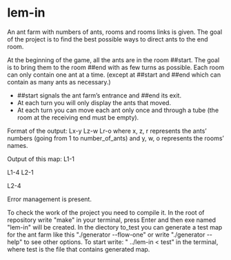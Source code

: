 # lem-in
An ant farm with numbers of ants, rooms and rooms links is given. The goal of the project is to find the best possible ways to direct ants to the end room.

At the beginning of the game, all the ants are in the room ##start. The goal is to bring them to the room ##end with as few turns as possible. Each room can only contain one ant at a time. (except at ##start and ##end which can contain as many ants as necessary.)

- ##start signals the ant farm’s entrance and ##end its exit.
- At each turn you will only display the ants that moved.
- At each turn you can move each ant only once and through a tube (the room at the receiving end must be empty).

Format of the output:
Lx-y Lz-w Lr-o
where x, z, r represents the ants’ numbers (going from 1 to number_of_ants) and y, w, o represents the rooms’ names.

Output of this map:
L1-1

L1-4 L2-1

L2-4

Error management is present.

To check the work of the project you need to compile it. In the root of repository write "make" in your terminal, press Enter and then exe named "lem-in" will be created. In the diectory to_test you can generate a test map for the ant farm like this "./generator --flow-one" or write "./generator --help" to see other options. To start write: " ../lem-in < test" in the terminal, where test is the file that contains generated map.
